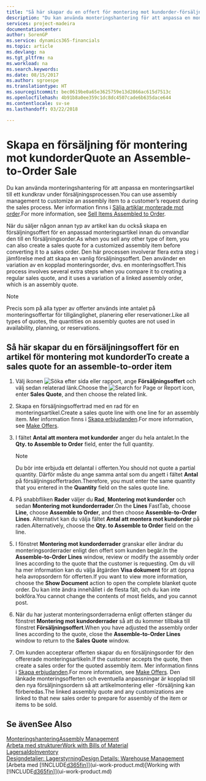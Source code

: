 ```yaml
---
title: "Så här skapar du en offert för montering mot kundorder-försäljning | Microsoft Docs"
description: "Du kan använda monteringshantering för att anpassa en monteringsartikel till ett kundkrav under försäljningsprocessen."
services: project-madeira
documentationcenter: 
author: SorenGP
ms.service: dynamics365-financials
ms.topic: article
ms.devlang: na
ms.tgt_pltfrm: na
ms.workload: na
ms.search.keywords: 
ms.date: 08/15/2017
ms.author: sgroespe
ms.translationtype: HT
ms.sourcegitcommit: bec0619be0a65e3625759e13d2866ac615d7513c
ms.openlocfilehash: 4b91b8a0ee359c1dc8dc4507cade6b635dace644
ms.contentlocale: sv-se
ms.lasthandoff: 03/22/2018

---
```

# <a name="quote-an-assemble-to-order-sale"></a><span data-ttu-id="ca800-103">Skapa en försäljning för montering mot kundorder</span><span class="sxs-lookup"><span data-stu-id="ca800-103">Quote an Assemble-to-Order Sale</span></span>
<span data-ttu-id="ca800-104">Du kan använda monteringshantering för att anpassa en monteringsartikel till ett kundkrav under försäljningsprocessen.</span><span class="sxs-lookup"><span data-stu-id="ca800-104">You can use assembly management to customize an assembly item to a customer’s request during the sales process.</span></span> <span data-ttu-id="ca800-105">Mer information finns i [Sälja artiklar monterade mot order](assembly-how-to-sell-items-assembled-to-order.md).</span><span class="sxs-lookup"><span data-stu-id="ca800-105">For more information, see [Sell Items Assembled to Order](assembly-how-to-sell-items-assembled-to-order.md).</span></span>  

<span data-ttu-id="ca800-106">När du säljer någon annan typ av artikel kan du också skapa en försäljningsoffert för en anpassad monteringsartikel innan du omvandlar den till en försäljningsorder.</span><span class="sxs-lookup"><span data-stu-id="ca800-106">As when you sell any other type of item, you can also create a sales quote for a customized assembly item before converting it to a sales order.</span></span> <span data-ttu-id="ca800-107">Den här processen involverar flera extra steg i jämförelse med att skapa en vanlig försäljningsoffert. Den använder en variation av en kopplad monteringsorder, dvs. en monteringsoffert.</span><span class="sxs-lookup"><span data-stu-id="ca800-107">This process involves several extra steps when you compare it to creating a regular sales quote, and it uses a variation of a linked assembly order, which is an assembly quote.</span></span>

> [!NOTE]  
>  <span data-ttu-id="ca800-108">Precis som på alla typer av offerter används inte antalet på monteringsoffertar för tillgänglighet, planering eller reservationer.</span><span class="sxs-lookup"><span data-stu-id="ca800-108">Like all types of quotes, the quantities on assembly quotes are not used in availability, planning, or reservations.</span></span>  

## <a name="to-create-a-sales-quote-for-an-assemble-to-order-item"></a><span data-ttu-id="ca800-109">Så här skapar du en försäljningsoffert för en artikel för montering mot kundorder</span><span class="sxs-lookup"><span data-stu-id="ca800-109">To create a sales quote for an assemble-to-order item</span></span>  
1.  <span data-ttu-id="ca800-110">Välj ikonen ![Söka efter sida eller rapport](media/ui-search/search_small.png "Ikonen Söka efter sida eller rapport"), ange **Försäljningsoffert** och välj sedan relaterad länk.</span><span class="sxs-lookup"><span data-stu-id="ca800-110">Choose the ![Search for Page or Report](media/ui-search/search_small.png "Search for Page or Report icon") icon, enter **Sales Quote**, and then choose the related link.</span></span>  
2.  <span data-ttu-id="ca800-111">Skapa en försäljningsoffertrad med en rad för en monteringsartikel.</span><span class="sxs-lookup"><span data-stu-id="ca800-111">Create a sales quote line with one line for an assembly item.</span></span> <span data-ttu-id="ca800-112">Mer information finns i [Skapa erbjudanden](sales-how-make-offers.md).</span><span class="sxs-lookup"><span data-stu-id="ca800-112">For more information, see [Make Offers](sales-how-make-offers.md).</span></span>  
3.  <span data-ttu-id="ca800-113">I fältet **Antal att montera mot kundorder** anger du hela antalet.</span><span class="sxs-lookup"><span data-stu-id="ca800-113">In the **Qty. to Assemble to Order** field, enter the full quantity.</span></span>

    > [!NOTE]  
    >  <span data-ttu-id="ca800-114">Du bör inte erbjuda ett delantal i offerten.</span><span class="sxs-lookup"><span data-stu-id="ca800-114">You should not quote a partial quantity.</span></span> <span data-ttu-id="ca800-115">Därför måste du ange samma antal som du angett i fältet **Antal** på försäljningsoffertraden.</span><span class="sxs-lookup"><span data-stu-id="ca800-115">Therefore, you must enter the same quantity that you entered in the **Quantity** field on the sales quote line.</span></span>  

4.  <span data-ttu-id="ca800-116">På snabbfliken **Rader** väljer du **Rad**, **Montering mot kundorder** och sedan **Montering mot kundorderrader**.</span><span class="sxs-lookup"><span data-stu-id="ca800-116">On the **Lines** FastTab, choose **Line**, choose **Assemble to Order**, and then choose **Assemble-to-Order Lines**.</span></span> <span data-ttu-id="ca800-117">Alternativt kan du välja fältet **Antal att montera mot kundorder** på raden.</span><span class="sxs-lookup"><span data-stu-id="ca800-117">Alternatively, choose the **Qty. to Assemble to Order** field on the line.</span></span>  
5.  <span data-ttu-id="ca800-118">I fönstret **Montering mot kundorderrader** granskar eller ändrar du monteringsorderrader enligt den offert som kunden begär.</span><span class="sxs-lookup"><span data-stu-id="ca800-118">In the **Assemble-to-Order Lines** window, review or modify the assembly order lines according to the quote that the customer is requesting.</span></span> <span data-ttu-id="ca800-119">Om du vill ha mer information kan du välja åtgärden **Visa dokument** för att öppna hela avropsordern för offerten.</span><span class="sxs-lookup"><span data-stu-id="ca800-119">If you want to view more information, choose the **Show Document** action to open the complete blanket quote order.</span></span> <span data-ttu-id="ca800-120">Du kan inte ändra innehållet i de flesta fält, och du kan inte bokföra.</span><span class="sxs-lookup"><span data-stu-id="ca800-120">You cannot change the contents of most fields, and you cannot post.</span></span>  
6.  <span data-ttu-id="ca800-121">När du har justerat monteringsorderraderna enligt offerten stänger du fönstret **Montering mot kundorderrader** så att du kommer tillbaka till fönstret **Försäljningsoffert**.</span><span class="sxs-lookup"><span data-stu-id="ca800-121">When you have adjusted the assembly order lines according to the quote, close the **Assemble-to-Order Lines** window to return to the **Sales Quote** window.</span></span>  
7.  <span data-ttu-id="ca800-122">Om kunden accepterar offerten skapar du en försäljningsorder för den offererade monteringsartikeln.</span><span class="sxs-lookup"><span data-stu-id="ca800-122">If the customer accepts the quote, then create a sales order for the quoted assembly item.</span></span> <span data-ttu-id="ca800-123">Mer information finns i [Skapa erbjudanden](sales-how-make-offers.md).</span><span class="sxs-lookup"><span data-stu-id="ca800-123">For more information, see [Make Offers](sales-how-make-offers.md).</span></span> <span data-ttu-id="ca800-124">Den länkade monteringsofferten och eventuella anpassningar är kopplad till den nya försäljningsordern så att artikelmontering eller -försäljning kan förberedas.</span><span class="sxs-lookup"><span data-stu-id="ca800-124">The linked assembly quote and any customizations are linked to that new sales order to prepare for assembly of the item or items to be sold.</span></span>  

## <a name="see-also"></a><span data-ttu-id="ca800-125">Se även</span><span class="sxs-lookup"><span data-stu-id="ca800-125">See Also</span></span>  
[<span data-ttu-id="ca800-126">Monteringshantering</span><span class="sxs-lookup"><span data-stu-id="ca800-126">Assembly Management</span></span>](assembly-assemble-items.md)  
[<span data-ttu-id="ca800-127">Arbeta med strukturer</span><span class="sxs-lookup"><span data-stu-id="ca800-127">Work with Bills of Material</span></span>](inventory-how-work-BOMs.md)  
[<span data-ttu-id="ca800-128">Lagersaldo</span><span class="sxs-lookup"><span data-stu-id="ca800-128">Inventory</span></span>](inventory-manage-inventory.md)  
[<span data-ttu-id="ca800-129">Designdetaljer: Lagerstyrning</span><span class="sxs-lookup"><span data-stu-id="ca800-129">Design Details: Warehouse Management</span></span>](design-details-warehouse-management.md)  
<span data-ttu-id="ca800-130">[Arbeta med [!INCLUDE[d365fin](includes/d365fin_md.md)]](ui-work-product.md)</span><span class="sxs-lookup"><span data-stu-id="ca800-130">[Working with [!INCLUDE[d365fin](includes/d365fin_md.md)]](ui-work-product.md)</span></span>

